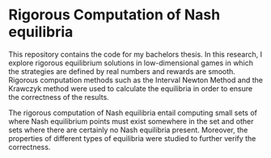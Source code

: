 # Rigorous Computation of Nash equilibria
This repository contains the code for my bachelors thesis. In this research, I explore rigorous equilibrium solutions in low-dimensional games in which the strategies are defined by real numbers and rewards are smooth. Rigorous computation methods such as the Interval Newton Method and the Krawczyk method were used to calculate the equilibria in order to ensure the correctness of the results. 

The rigorous computation of Nash equilibria entail computing small sets of where Nash equilibrium points must exist somewhere in the set and other sets where there are certainly no Nash equilibria present. Moreover, the properties of different types of equilibria were studied to further verify the correctness.
